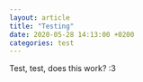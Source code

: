 ```yaml
---
layout: article
title: "Testing"
date: 2020-05-28 14:13:00 +0200
categories: test
---
```

Test, test, does this work? :3
